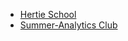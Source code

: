 * [Hertie School](https://github.com/Mahendra687/Data-Science-Summer-School)
* [Summer-Analytics Club](https://github.com/Mahendra687/Summer-School)
